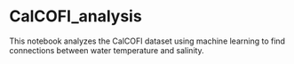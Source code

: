 # CalCOFI_analysis
This notebook analyzes the CalCOFI dataset using machine learning to find connections between water temperature and salinity.
